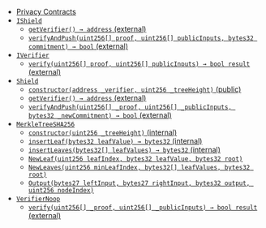 - [Privacy Contracts](#privacy-contracts)
- [`IShield`](#-ishield-)
    + [`getVerifier() → address` (external)](#-getverifier-----address---external-)
    + [`verifyAndPush(uint256[] proof, uint256[] publicInputs, bytes32 commitment) → bool` (external)](#-verifyandpush-uint256---proof--uint256---publicinputs--bytes32-commitment----bool---external-)
- [`IVerifier`](#-iverifier-)
    + [`verify(uint256[] proof, uint256[] publicInputs) → bool result` (external)](#-verify-uint256---proof--uint256---publicinputs----bool-result---external-)
- [`Shield`](#-shield-)
    + [`constructor(address _verifier, uint256 _treeHeight)` (public)](#-constructor-address--verifier--uint256--treeheight----public-)
    + [`getVerifier() → address` (external)](#-getverifier-----address---external--1)
    + [`verifyAndPush(uint256[] _proof, uint256[] _publicInputs, bytes32 _newCommitment) → bool` (external)](#-verifyandpush-uint256----proof--uint256----publicinputs--bytes32--newcommitment----bool---external-)
- [`MerkleTreeSHA256`](#-merkletreesha256-)
    + [`constructor(uint256 _treeHeight)` (internal)](#-constructor-uint256--treeheight----internal-)
    + [`insertLeaf(bytes32 leafValue) → bytes32` (internal)](#-insertleaf-bytes32-leafvalue----bytes32---internal-)
    + [`insertLeaves(bytes32[] leafValues) → bytes32` (internal)](#-insertleaves-bytes32---leafvalues----bytes32---internal-)
    + [`NewLeaf(uint256 leafIndex, bytes32 leafValue, bytes32 root)`](#-newleaf-uint256-leafindex--bytes32-leafvalue--bytes32-root--)
    + [`NewLeaves(uint256 minLeafIndex, bytes32[] leafValues, bytes32 root)`](#-newleaves-uint256-minleafindex--bytes32---leafvalues--bytes32-root--)
    + [`Output(bytes27 leftInput, bytes27 rightInput, bytes32 output, uint256 nodeIndex)`](#-output-bytes27-leftinput--bytes27-rightinput--bytes32-output--uint256-nodeindex--)
- [`VerifierNoop`](#-verifiernoop-)
    + [`verify(uint256[] _proof, uint256[] _publicInputs) → bool result` (external)](#-verify-uint256----proof--uint256----publicinputs----bool-result---external-)